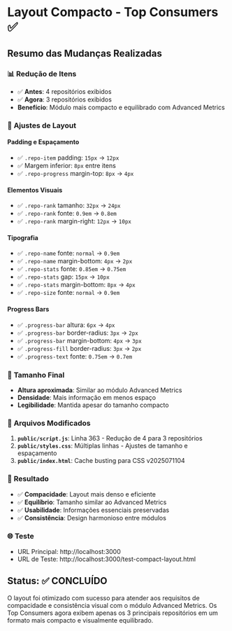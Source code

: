 # Layout Compacto - Top Consumers ✅

## Resumo das Mudanças Realizadas

### 📊 **Redução de Itens**
- ✅ **Antes**: 4 repositórios exibidos
- ✅ **Agora**: 3 repositórios exibidos
- **Benefício**: Módulo mais compacto e equilibrado com Advanced Metrics

### 🎨 **Ajustes de Layout**

#### **Padding e Espaçamento**
- ✅ `.repo-item` padding: `15px` → `12px`
- ✅ Margem inferior: `8px` entre itens
- ✅ `.repo-progress` margin-top: `8px` → `4px`

#### **Elementos Visuais**
- ✅ `.repo-rank` tamanho: `32px` → `24px`
- ✅ `.repo-rank` fonte: `0.9em` → `0.8em`
- ✅ `.repo-rank` margin-right: `12px` → `10px`

#### **Tipografia**
- ✅ `.repo-name` fonte: `normal` → `0.9em`
- ✅ `.repo-name` margin-bottom: `4px` → `2px`
- ✅ `.repo-stats` fonte: `0.85em` → `0.75em`
- ✅ `.repo-stats` gap: `15px` → `10px`
- ✅ `.repo-stats` margin-bottom: `8px` → `4px`
- ✅ `.repo-size` fonte: `normal` → `0.9em`

#### **Progress Bars**
- ✅ `.progress-bar` altura: `6px` → `4px`
- ✅ `.progress-bar` border-radius: `3px` → `2px`
- ✅ `.progress-bar` margin-bottom: `4px` → `3px`
- ✅ `.progress-fill` border-radius: `3px` → `2px`
- ✅ `.progress-text` fonte: `0.75em` → `0.7em`

### 📏 **Tamanho Final**
- **Altura aproximada**: Similar ao módulo Advanced Metrics
- **Densidade**: Mais informação em menos espaço
- **Legibilidade**: Mantida apesar do tamanho compacto

### 🔧 **Arquivos Modificados**
1. **`public/script.js`**: Linha 363 - Redução de 4 para 3 repositórios
2. **`public/styles.css`**: Múltiplas linhas - Ajustes de tamanho e espaçamento
3. **`public/index.html`**: Cache busting para CSS v2025071104

### 🎯 **Resultado**
- ✅ **Compacidade**: Layout mais denso e eficiente
- ✅ **Equilíbrio**: Tamanho similar ao Advanced Metrics
- ✅ **Usabilidade**: Informações essenciais preservadas
- ✅ **Consistência**: Design harmonioso entre módulos

### 🌐 **Teste**
- URL Principal: http://localhost:3000
- URL de Teste: http://localhost:3000/test-compact-layout.html

## Status: ✅ CONCLUÍDO

O layout foi otimizado com sucesso para atender aos requisitos de compacidade e consistência visual com o módulo Advanced Metrics. Os Top Consumers agora exibem apenas os 3 principais repositórios em um formato mais compacto e visualmente equilibrado.
